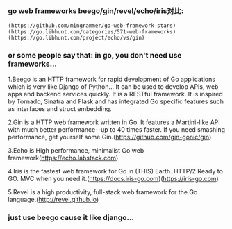 ### go web frameworks beego/gin/revel/echo/iris对比:
    (https://github.com/mingrammer/go-web-framework-stars)    
    (https://go.libhunt.com/categories/571-web-frameworks)     
    (https://go.libhunt.com/project/echo/vs/gin)     

### or some people say that: in go, you don't need use frameworks...

1.Beego is an HTTP framework for rapid development of Go applications which is very like Django of Python...
It can be used to develop APIs, web apps and backend services quickly. It is a RESTful framework. 
It is inspired by Tornado, Sinatra and Flask and has integrated Go specific features such as interfaces and struct embedding.

2.Gin is a HTTP web framework written in Go. It features a Martini-like API with much better performance--up to 40 times faster.
If you need smashing performance, get yourself some Gin.(https://github.com/gin-gonic/gin)

3.Echo is High performance, minimalist Go web framework(https://echo.labstack.com)

4.Iris is the fastest web framework for Go in (THIS) Earth. HTTP/2 Ready to GO. MVC when you need it.(https://docs.iris-go.com)(https://iris-go.com)

5.Revel is a high productivity, full-stack web framework for the Go language.(http://revel.github.io)

### just use beego cause it like django...

